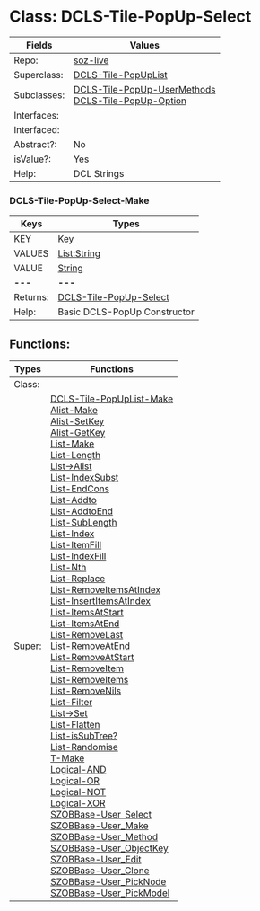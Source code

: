 
# Class:	DCLS-Tile-PopUp-Select

| Fields | Values |
| --------- | --------- |
| Repo: | [soz-live](/repos/soz-live.html) |
| Superclass: | [DCLS-Tile-PopUpList](DCLS-Tile-PopUpList.html) |
| Subclasses: | [DCLS-Tile-PopUp-UserMethods](DCLS-Tile-PopUp-UserMethods.html) <br> [DCLS-Tile-PopUp-Option](DCLS-Tile-PopUp-Option.html) |
| Interfaces: |  |
| Interfaced: |  |
| Abstract?: | No |
| isValue?: | Yes |
| Help: | DCL Strings |

### DCLS-Tile-PopUp-Select-Make

| Keys | Types |
| --------- | --------- |
| KEY | [Key](Key.html) |
| VALUES | [List:String](String.html) |
| VALUE | [String](String.html) |
| **---** | **---** |
| Returns: | [DCLS-Tile-PopUp-Select](DCLS-Tile-PopUp-Select.html) |
| Help: | Basic DCLS-PopUp Constructor |


## Functions:

| Types | Functions |
| --------- | --------- |
| Class: |  |
| Super: | [DCLS-Tile-PopUpList-Make](DCLS-Tile-PopUpList.html) <br> [Alist-Make](Alist.html) <br> [Alist-SetKey](Alist.html) <br> [Alist-GetKey](Alist.html) <br> [List-Make](List.html) <br> [List-Length](List.html) <br> [List->Alist](List.html) <br> [List-IndexSubst](List.html) <br> [List-EndCons](List.html) <br> [List-Addto](List.html) <br> [List-AddtoEnd](List.html) <br> [List-SubLength](List.html) <br> [List-Index](List.html) <br> [List-ItemFill](List.html) <br> [List-IndexFill](List.html) <br> [List-Nth](List.html) <br> [List-Replace](List.html) <br> [List-RemoveItemsAtIndex](List.html) <br> [List-InsertItemsAtIndex](List.html) <br> [List-ItemsAtStart](List.html) <br> [List-ItemsAtEnd](List.html) <br> [List-RemoveLast](List.html) <br> [List-RemoveAtEnd](List.html) <br> [List-RemoveAtStart](List.html) <br> [List-RemoveItem](List.html) <br> [List-RemoveItems](List.html) <br> [List-RemoveNils](List.html) <br> [List-Filter](List.html) <br> [List->Set](List.html) <br> [List-Flatten](List.html) <br> [List-isSubTree?](List.html) <br> [List-Randomise](List.html) <br> [T-Make](T.html) <br> [Logical-AND](Logical.html) <br> [Logical-OR](Logical.html) <br> [Logical-NOT](Logical.html) <br> [Logical-XOR](Logical.html) <br> [SZOBBase-User_Select](SZOBBase.html) <br> [SZOBBase-User_Make](SZOBBase.html) <br> [SZOBBase-User_Method](SZOBBase.html) <br> [SZOBBase-User_ObjectKey](SZOBBase.html) <br> [SZOBBase-User_Edit](SZOBBase.html) <br> [SZOBBase-User_Clone](SZOBBase.html) <br> [SZOBBase-User_PickNode](SZOBBase.html) <br> [SZOBBase-User_PickModel](SZOBBase.html) |


